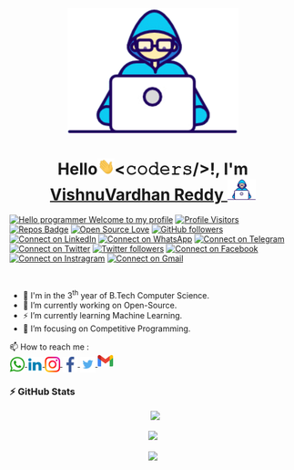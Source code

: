 <p align="center">
  <img src="https://github.com/VishnuVVR-369/VishnuVVR-369/blob/master/developer1.gif" width="300px">
</p>

<h1 align="center">Hello<img src="https://raw.githubusercontent.com/ABSphreak/ABSphreak/master/gifs/Hi.gif" width="30px" style="max-width:100%;"><𝚌𝚘𝚍𝚎𝚛𝚜/>!, I'm <a href="https://akashsingh3031.github.io/CodeWithSky/"> VishnuVardhan Reddy </a><img src="https://github.com/AkashSingh3031/AkashSingh3031/blob/main/Developer.gif" width="50px"></h1>

[![Hello programmer Welcome to my profile](https://img.shields.io/badge/Hello,Programmer!-Welcome-orange.svg?style=flat&logo=github)](https://github.com/VishnuVVR-369)
[![Profile Visitors](https://visitor-badge.glitch.me/badge?page_id=AkashSingh3031.profileviews-badge)](https://github.com/VishnuVVR-369)
[![Repos Badge](https://badges.pufler.dev/repos/AkashSingh3031)](https://github.com/VishnuVVR-369?tab=repositories)
[![Open Source Love](https://badges.frapsoft.com/os/v1/open-source.svg?v=103)](https://github.com/VishnuVVR-369/The-Complete-FAANG-Preparation)
[![GitHub followers](https://img.shields.io/github/followers/AkashSingh3031?style=social)](https://github.com/VishnuVVR-369?tab=followers)
[![Connect on LinkedIn](https://img.shields.io/badge/--linkedin?label=LinkedIn&logo=LinkedIn&style=social)](https://www.linkedin.com/in/vishnuvardhan-reddy-ganji/)
[![Connect on WhatsApp](https://img.shields.io/badge/--WhatsApp?label=WhatsApp&logo=WhatsApp&style=social)](https://wa.me/8186886586)
[![Connect on Telegram](https://img.shields.io/badge/--Telegram?label=Telegram&logo=Telegram&style=social)](https://t.me/akash_singh3031)
[![Connect on Twitter](https://img.shields.io/badge/--Twitter?label=Twitter&logo=Twitter&style=social)](https://twitter.com/Vishnuv25035868)
[![Twitter followers](https://img.shields.io/twitter/follow/akashsingh3031?style=social)](https://twitter.com/Vishnuv25035868)
[![Connect on Facebook](https://img.shields.io/badge/--Facebook?label=Facebook&logo=Facebook&style=social)](https://www.facebook.com/vishnuvardhanreddy.ganji.56)
[![Connect on Instragram](https://img.shields.io/badge/--Instagram?label=Instagram&logo=Instagram&style=social)](https://www.instagram.com/v_i_s_h_n_u__vvr/)
[![Connect on Gmail](https://img.shields.io/badge/--Gmail?label=Gmail&logo=Gmail&style=social)](mailto:vishnuvardhanganji@gmail.com)

<br>

- 🔭 I'm in the 3<sup>th</sup> year of B.Tech Computer Science.
- 🌱 I’m currently working on Open-Source.
- :zap: I’m currently learning Machine Learning.
- 🎯 I’m focusing on Competitive Programming.

<summary>📫  How to reach me :</summary>
<a href="https://wa.me/8186886586" target="blank"><img align="center" src="https://github.com/AkashSingh3031/AkashSingh3031/blob/main/whatsapp(color).png" width="27px" /> </a>
<a href="https://www.linkedin.com/in/vishnuvardhan-reddy-ganji/" target="blank"><img align="center" src="https://github.com/AkashSingh3031/AkashSingh3031/blob/main/linked(color).png" width="27px" /> </a>
<a href="https://www.instagram.com/v_i_s_h_n_u__vvr/" target="blank"><img align="center" src="https://github.com/AkashSingh3031/AkashSingh3031/blob/main/Instagram%20(1).svg" width="27px" /> </a>
<a href="https://www.facebook.com/vishnuvardhanreddy.ganji.56" target="blank"><img align="center" src="https://github.com/AkashSingh3031/AkashSingh3031/blob/main/facebook(color).png" alt="Akash's Facebook" width="27px" /> </a>
<a href="https://twitter.com/Vishnuv25035868" target="blank"><img align="center" src="https://github.com/AkashSingh3031/AkashSingh3031/blob/main/twitter(color).png" width="27px" /> </a>
<a href="mailto:vishnuvardhanganji@gmail.com"> <img src="https://github.com/AkashSingh3031/AkashSingh3031/blob/main/Gmail_icon_(2020).svg" width="27px"/> </a>

### :zap: GitHub Stats

<p align="center">&nbsp;
  <img align="center" src="https://github-readme-stats.vercel.app/api?username=VishnuVVR-369&show_icons=true&hide_border=true&show_owner=true&title_color=FFFF00&theme=dark&custom_title=Cheers 🥂 Programmers! &layout=compact" /><br><br>
  <img align="center" src="https://github-readme-streak-stats.herokuapp.com/?user=VishnuVVR-369&theme=radical&custom_title=streak-stats&hide_border=true&layout=compact" /><br><br>
  <img align="center" src="https://github-profile-summary-cards.vercel.app/api/cards/profile-details?username=VishnuVVR-369&theme=dracula" />
</p>
